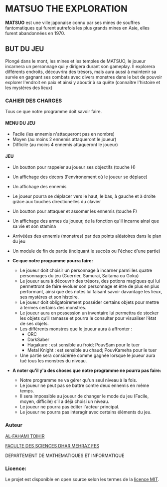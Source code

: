 # MATSUO THE EXPLORATION

**MATSUO** est une ville japonaise connu par ses mines de souffres fantomatiques qui furent autrefois les
 plus grands mines en Asie, elles furent abandonnées en 1970.

## BUT DU JEU
Plongé dans le mont, les mines et les temples de MATSUO, le joueur incarnera un personnage qui y dirigera durant
son gameplay. Il explorera différents endroits, découvrira des trésors, mais aura aussi à maintenir sa survie en 
gagnant ses combats avec divers monstres dans le but de pouvoir explorer l'endroit en paix et ainsi y aboutir 
à sa quête (connaître l'histoire et les mystères des lieux)

### CAHIER DES CHARGES
Tous ce que notre programme doit savoir faire.

#### MENU DU JEU
  * Facile (les ennemis n'attaqueront pas en nombre)
  * Moyen (au moins 2 ennemis attaqueront le joueur)
  * Difficile (au moins 4 ennemis attaqueront le joueur)

#### JEU
  * Un boutton pour rappeler au joueur ses objectifs (touche H)
  * Un affichage des décors (l'environement où le joueur se déplace)
  * Un affichage des ennemis
  * Le joueur pourra se déplacer vers le haut, le bas, à gauche et à droite grâce aux touches directionelles du
  clavier
  * Un boutton pour attaquer et assomer les ennemis (touche F)
  * Un affichage des armes du joueur, de la fonction qu'il incarne ainsi que sa vie et son stamina
  * Arrivéées des ennemis (monstres) par des points aléatoires dans le plan du jeu
  * Un module de fin de partie (indiquant le succès ou l'échec d'une partie)
  
  * __Ce que notre programme pourra faire:__
       * Le joueur doit choisir un personnage à incarner parmi les quatre personnages du jeu (Guerrier, Samurai, Saitama ou
       Goku)
       * Le joueur aura à découvrir des trésors, des potions magiques qui  lui permettront de faire évoluer son personnage
       et être de plus en plus performant, ainsi que des notes lui faisant savoir davantage les lieux, ses mystères et son
       histoire.
       * Le joueur doit obligatoirement posséder certains objets pour mettre à termes certains des monstres.
       * Le joueur aura en possession un inventaire lui permettra de stocker les objets qu’il ramasse et pourra le consulter
       pour visualiser l’état de ses objets.
       * Les différents monstres que le joueur aura à affronter : 
          * ORC 
          * DarkSaber 
          * Hagakure : est sensible au froid; PouvSam pour le tuer
          * Metal Knight : est sensible au chaud; PouvKameha pour le tuer
       * Une partie sera considérée comme gagnée  lorsque le joueur aura tué tous les monstres du niveau.
       
  * __A noter qu'il y'a des choses que notre programme ne pourra pas faire:__
       * Notre programme ne va gérer qu'un seul niveau à la fois.
       * Le joueur ne peut pas se battre contre deux ennemis en même temps.
       * Il sera impossible au joueur de changer le mode du jeu (Facile, moyen, difficile) s’il a déjà choisi un niveau.
       * Le joueur ne pourra pas éditer l'acteur principal.
       * Le joueur ne pourra pas interagir avec certains éléments du jeu.
         
 ### Auteur
 [AL-FAHAMI TOIHIR](https://alfahami.github.io/ "Fahmi's resume and protfolio page")
 
 [FACULTE DES SCIENCES DHAR MEHRAZ FES](http://www.fsdmfes.ac.ma/ "Site officiel")
 
 DEPARTEMENT DE MATHEMATIQUES ET INFORMATIQUE
 
 ### Licence: 
 Le projet est disponible en open source selon les termes de la [licence MIT](https://opensource.org/licenses/MIT).
 
